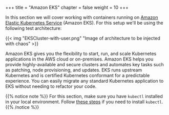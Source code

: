 +++
title = "Amazon EKS"
chapter = false
weight = 10
+++

In this section we will cover working with containers running on [Amazon Elastic Kubernetes Service](https://aws.amazon.com/eks/) (Amazon EKS). For this setup we'll be using the following test architecture:

{{< img "EKSCluster-with-user.png" "Image of architecture to be injected with chaos" >}}

Amazon EKS gives you the flexibility to start, run, and scale Kubernetes applications in the AWS cloud or on-premises. Amazon EKS helps you provide highly-available and secure clusters and automates key tasks such as patching, node provisioning, and updates. EKS runs upstream Kubernetes and is certified Kubernetes conformant for a predictable experience. You can easily migrate any standard Kubernetes application to EKS without needing to refactor your code.

{{% notice note %}}
For this section, make sure you have `kubectl` installed in your local environment. Follow [these steps](https://docs.aws.amazon.com/eks/latest/userguide/install-kubectl.html) if you need to install `kubectl`. 
{{% /notice %}}

